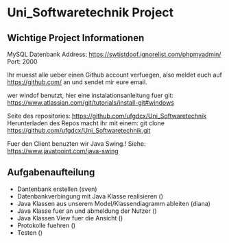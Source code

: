# Uni_Softwaretechnik Project

## Wichtige Project Informationen

MySQL Datenbank
Address: https://swtistdoof.ignorelist.com/phpmyadmin/
Port: 2000

Ihr muesst alle ueber einen Github account verfuegen, also meldet euch auf
https://github.com/
an und sendet mir eure email.

wer windof benutzt, hier eine instalationsanleitung fuer git:
https://www.atlassian.com/git/tutorials/install-git#windows

Seite des repositories: https://github.com/ufgdcx/Uni_Softwaretechnik
Herunterladen des Repos macht ihr mit einem:
git clone https://github.com/ufgdcx/Uni_Softwaretechnik.git

Fuer den Client benuzten wir Java Swing.!
Siehe: https://www.javatpoint.com/java-swing

## Aufgabenaufteilung

* Dantenbank erstellen (sven)
* Datenbankverbingung mit Java Klasse realisieren ()
* Java Klassen aus unserem Model/Klassendiagramm ableiten (diana)
* Java Klasse fuer an und abmeldung der Nutzer ()
* Java Klassen View fuer die Ansicht ()
* Protokolle fuehren ()
* Testen ()




